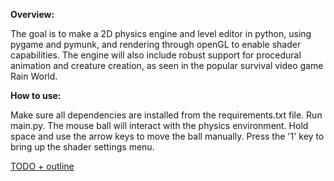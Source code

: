 **Overview:**

The goal is to make a 2D physics engine and level editor in python, using pygame and pymunk, and rendering through openGL to enable shader capabilities.
The engine will also include robust support for procedural animation and creature creation, as seen in the popular survival video game Rain World.

**How to use:**

Make sure all dependencies are installed from the requirements.txt file.
Run main.py.
The mouse ball will interact with the physics environment. 
Hold space and use the arrow keys to move the ball manually.
Press the '1' key to bring up the shader settings menu.

[TODO + outline](todo.txt)
